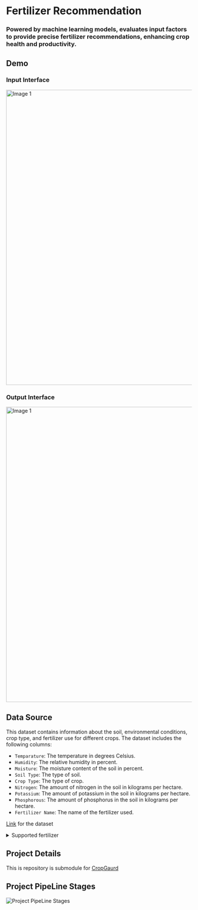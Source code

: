 # Fertilizer Recommendation
### Powered by machine learning models, evaluates input factors to provide precise fertilizer recommendations, enhancing crop health and productivity. 

## Demo
### Input Interface
<img src="https://github.com/07Sada/Fertilizer-Recommendation/assets/112761379/7623ab94-c7c8-4343-814d-863849e67850" alt="Image 1" width="800">

### Output Interface
<img src="https://github.com/07Sada/Fertilizer-Recommendation/assets/112761379/45e3dee7-f21d-4570-8df8-56e8cf2a9538" alt="Image 1" width="800">

## Data Source
This dataset contains information about the soil, environmental conditions, crop type, and fertilizer use for different crops. The dataset includes the following columns:

- `Temparature`: The temperature in degrees Celsius.
- `Humidity`: The relative humidity in percent.
- `Moisture`: The moisture content of the soil in percent.
- `Soil Type`: The type of soil.
- `Crop Type`: The type of crop.
- `Nitrogen`: The amount of nitrogen in the soil in kilograms per hectare.
- `Potassium`: The amount of potassium in the soil in kilograms per hectare.
- `Phosphorous`: The amount of phosphorus in the soil in kilograms per hectare.
- `Fertilizer Name`: The name of the fertilizer used.

[Link](https://www.kaggle.com/datasets/gdabhishek/fertilizer-prediction) for the dataset

<details>
  <summary>Supported fertilizer
</summary>

- UREA
- DAP
- 14-35-14
- 28-28
- 17-17-17
- 20-20
- 10-26-26
</details>

## Project Details
This is repository is submodule for [CropGaurd](https://github.com/07Sada/CropGaurd.git)

## Project PipeLine Stages
![Project PipeLine Stages](https://user-images.githubusercontent.com/112761379/225940480-2a7381b2-6abd-4c1c-8287-0fd49099be8c.jpg)
